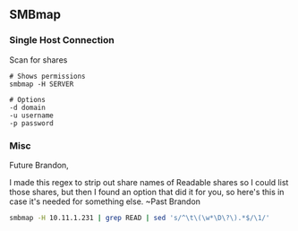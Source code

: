 ## SMBmap

### Single Host Connection

Scan for shares

```
# Shows permissions
smbmap -H SERVER

# Options
-d domain
-u username
-p password
```

### Misc

Future Brandon,

I made this regex to strip out share names of Readable shares so I could list those shares, but then I found an option that did it for you, so here's this in case it's needed for something else.  ~Past Brandon 

```bash
smbmap -H 10.11.1.231 | grep READ | sed 's/^\t\(\w*\D\?\).*$/\1/'
```

